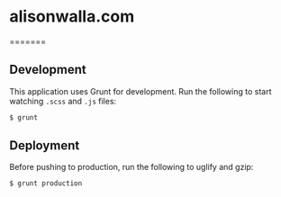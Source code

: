 # alisonwalla.com

=======

## Development

This application uses Grunt for development.  Run the following to start watching `.scss` and `.js` files:

``` sh
$ grunt
```

## Deployment

Before pushing to production, run the following to uglify and gzip:

``` sh
$ grunt production
```
